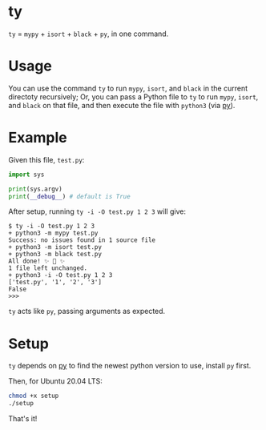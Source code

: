 # ty
`ty` = `mypy` + `isort` + `black` + `py`, in one command.

# Usage

You can use the command `ty` to run `mypy`, `isort`, and `black` in the current directoty recursively; Or, you can pass a Python file to `ty` to run `mypy`, `isort`, and `black` on that file, and then execute the file with `python3` (via [py](https://github.com/brettcannon/python-launcher)).

# Example

Given this file, `test.py`:

```py
import sys

print(sys.argv)
print(__debug__) # default is True
```

After setup, running `ty -i -O test.py 1 2 3` will give:

```
$ ty -i -O test.py 1 2 3
+ python3 -m mypy test.py
Success: no issues found in 1 source file
+ python3 -m isort test.py
+ python3 -m black test.py
All done! ✨ 🍰 ✨
1 file left unchanged.
+ python3 -i -O test.py 1 2 3
['test.py', '1', '2', '3']
False
>>>
```

`ty` acts like `py`, passing arguments as expected.

# Setup

`ty` depends on [py](https://github.com/brettcannon/python-launcher) to find the newest python version to use, install `py` first.

Then, for Ubuntu 20.04 LTS:

```bash
chmod +x setup
./setup
```

That's it!

